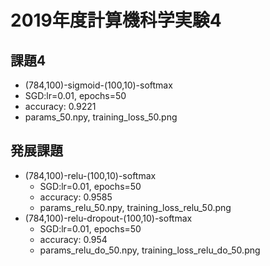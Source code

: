# 2019年度計算機科学実験4

## 課題4
- (784,100)-sigmoid-(100,10)-softmax
- SGD:lr=0.01, epochs=50
- accuracy: 0.9221
- params_50.npy, training_loss_50.png

## 発展課題
- (784,100)-relu-(100,10)-softmax
	- SGD:lr=0.01, epochs=50
	- accuracy: 0.9585
	- params_relu_50.npy, training_loss_relu_50.png
- (784,100)-relu-dropout-(100,10)-softmax
	- SGD:lr=0.01, epochs=50
	- accuracy: 0.954
	- params_relu_do_50.npy, training_loss_relu_do_50.png
